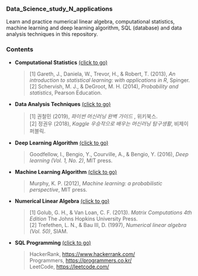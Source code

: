 ### Data_Science_study_N_applications

Learn and practice numerical linear algebra, computational statistics, machine learning and deep learning algorithm, SQL (database) and data analysis techniques in this repository.

### __Contents__

   - __Computational Statistics__  [(click to go)](https://github.com/sangmanjung/Data_Science_study_with_Python/tree/main/basic)  
      
      > [1] Gareth, J., Daniela, W., Trevor, H., & Robert, T. (2013), *An introduction to statistical learning: with applications in R*, Spinger.  
      > [2] Schervish, M. J., & DeGroot, M. H. (2014), *Probability and statistics*, Pearson Education.  
      
   - __Data Analysis Techniques__  [(click to go)](https://github.com/sangmanjung/Data_Science_study_with_Python/tree/main/basic)  
    
      > [1] 권철민 (2019), *파이썬 머신러닝 완벽 가이드* , 위키북스.  
      > [2] 정권우 (2018), *Kaggle 우승작으로 배우는 머신러닝 탐구생활*, 비제이퍼블릭.  
    
   - __Deep Learning Algorithm__  [(click to go)](https://github.com/sangmanjung/Data_Science_study_with_Python/tree/main/basic)  
    
      > Goodfellow, I., Bengio, Y., Courville, A., & Bengio, Y. (2016), *Deep learning (Vol. 1, No. 2)*, MIT press.  
    
   - __Machine Learning Algorithm__  [(click to go)](https://github.com/sangmanjung/Data_Science_study_with_Python/tree/main/basic)  
   
      > Murphy, K. P. (2012), *Machine learning: a probabilistic perspective*, MIT press.  
    
   - __Numerical Linear Algebra__  [(click to go)](https://github.com/sangmanjung/Data_Science_study_with_Python/tree/main/basic)  
   
      > [1] Golub, G. H., & Van Loan, C. F. (2013). *Matrix Computations 4th Edition* The Johns Hopkins University Press.  
      > [2] Trefethen, L. N., & Bau III, D. (1997), *Numerical linear algebra (Vol. 50)*, SIAM.  
        
   - __SQL Programming__  [(click to go)](https://github.com/sangmanjung/Data_Science_study_with_Python/tree/main/basic)  

      > HackerRank, https://www.hackerrank.com/  
      > Programmers, https://programmers.co.kr/  
      > LeetCode, https://leetcode.com/  
      
